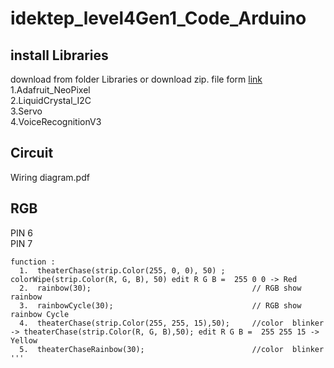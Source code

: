 # idektep_level4Gen1_Code_Arduino
## install Libraries 
download from folder Libraries or download zip. file form [link](https://drive.google.com/drive/folders/1YRXJ12_nRA4-XXKJdmbj5KnLPPElclSH?usp=sharing)
  1.Adafruit_NeoPixel  
  2.LiquidCrystal_I2C  
  3.Servo  
  4.VoiceRecognitionV3  
  
## Circuit
Wiring diagram.pdf

## RGB 
PIN 6   
PIN 7  
```
function : 
  1.  theaterChase(strip.Color(255, 0, 0), 50) ;      colorWipe(strip.Color(R, G, B), 50) edit R G B =  255 0 0 -> Red
  2.  rainbow(30);                                    // RGB show rainbow 
  3.  rainbowCycle(30);                               // RGB show rainbow Cycle 
  4.  theaterChase(strip.Color(255, 255, 15),50);     //color  blinker -> theaterChase(strip.Color(R, G, B),50); edit R G B =  255 255 15 -> Yellow 
  5.  theaterChaseRainbow(30);                        //color  blinker
'''
